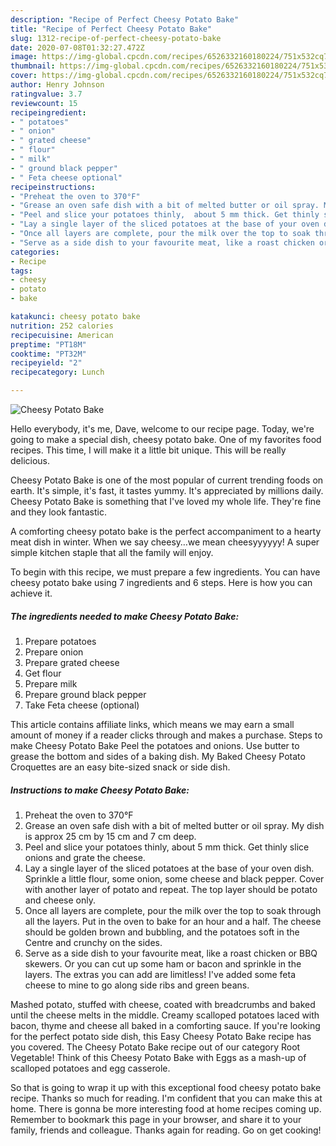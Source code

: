 ```yaml
---
description: "Recipe of Perfect Cheesy Potato Bake"
title: "Recipe of Perfect Cheesy Potato Bake"
slug: 1312-recipe-of-perfect-cheesy-potato-bake
date: 2020-07-08T01:32:27.472Z
image: https://img-global.cpcdn.com/recipes/6526332160180224/751x532cq70/cheesy-potato-bake-recipe-main-photo.jpg
thumbnail: https://img-global.cpcdn.com/recipes/6526332160180224/751x532cq70/cheesy-potato-bake-recipe-main-photo.jpg
cover: https://img-global.cpcdn.com/recipes/6526332160180224/751x532cq70/cheesy-potato-bake-recipe-main-photo.jpg
author: Henry Johnson
ratingvalue: 3.7
reviewcount: 15
recipeingredient:
- " potatoes"
- " onion"
- " grated cheese"
- " flour"
- " milk"
- " ground black pepper"
- " Feta cheese optional"
recipeinstructions:
- "Preheat the oven to 370°F"
- "Grease an oven safe dish with a bit of melted butter or oil spray. My dish is approx 25 cm by 15 cm and 7 cm deep."
- "Peel and slice your potatoes thinly,  about 5 mm thick. Get thinly slice onions and grate the cheese."
- "Lay a single layer of the sliced potatoes at the base of your oven dish. Sprinkle a little flour, some onion, some cheese and black pepper. Cover with another layer of potato and repeat. The top layer should be potato and cheese only."
- "Once all layers are complete, pour the milk over the top to soak through all the layers. Put in the oven to bake for an hour and a half. The cheese should be golden brown and bubbling, and the potatoes soft in the Centre and crunchy on the sides."
- "Serve as a side dish to your favourite meat, like a roast chicken or BBQ skewers. Or you can cut up some ham or bacon and sprinkle in the layers. The extras you can add are limitless! I&#39;ve added some feta cheese to mine to go along side ribs and green beans."
categories:
- Recipe
tags:
- cheesy
- potato
- bake

katakunci: cheesy potato bake 
nutrition: 252 calories
recipecuisine: American
preptime: "PT18M"
cooktime: "PT32M"
recipeyield: "2"
recipecategory: Lunch

---
```



![Cheesy Potato Bake](https://img-global.cpcdn.com/recipes/6526332160180224/751x532cq70/cheesy-potato-bake-recipe-main-photo.jpg)

Hello everybody, it's me, Dave, welcome to our recipe page. Today, we're going to make a special dish, cheesy potato bake. One of my favorites food recipes. This time, I will make it a little bit unique. This will be really delicious.

Cheesy Potato Bake is one of the most popular of current trending foods on earth. It's simple, it's fast, it tastes yummy. It's appreciated by millions daily. Cheesy Potato Bake is something that I've loved my whole life. They're fine and they look fantastic.

A comforting cheesy potato bake is the perfect accompaniment to a hearty meat dish in winter. When we say cheesy…we mean cheesyyyyyy! A super simple kitchen staple that all the family will enjoy.


To begin with this recipe, we must prepare a few ingredients. You can have cheesy potato bake using 7 ingredients and 6 steps. Here is how you can achieve it.

<!--inarticleads1-->

##### The ingredients needed to make Cheesy Potato Bake:

1. Prepare  potatoes
1. Prepare  onion
1. Prepare  grated cheese
1. Get  flour
1. Prepare  milk
1. Prepare  ground black pepper
1. Take  Feta cheese (optional)


This article contains affiliate links, which means we may earn a small amount of money if a reader clicks through and makes a purchase. Steps to make Cheesy Potato Bake Peel the potatoes and onions. Use butter to grease the bottom and sides of a baking dish. My Baked Cheesy Potato Croquettes are an easy bite-sized snack or side dish. 

<!--inarticleads2-->

##### Instructions to make Cheesy Potato Bake:

1. Preheat the oven to 370°F
1. Grease an oven safe dish with a bit of melted butter or oil spray. My dish is approx 25 cm by 15 cm and 7 cm deep.
1. Peel and slice your potatoes thinly,  about 5 mm thick. Get thinly slice onions and grate the cheese.
1. Lay a single layer of the sliced potatoes at the base of your oven dish. Sprinkle a little flour, some onion, some cheese and black pepper. Cover with another layer of potato and repeat. The top layer should be potato and cheese only.
1. Once all layers are complete, pour the milk over the top to soak through all the layers. Put in the oven to bake for an hour and a half. The cheese should be golden brown and bubbling, and the potatoes soft in the Centre and crunchy on the sides.
1. Serve as a side dish to your favourite meat, like a roast chicken or BBQ skewers. Or you can cut up some ham or bacon and sprinkle in the layers. The extras you can add are limitless! I&#39;ve added some feta cheese to mine to go along side ribs and green beans.


Mashed potato, stuffed with cheese, coated with breadcrumbs and baked until the cheese melts in the middle. Creamy scalloped potatoes laced with bacon, thyme and cheese all baked in a comforting sauce. If you&#39;re looking for the perfect potato side dish, this Easy Cheesy Potato Bake recipe has you covered. The Cheesy Potato Bake recipe out of our category Root Vegetable! Think of this Cheesy Potato Bake with Eggs as a mash-up of scalloped potatoes and egg casserole. 

So that is going to wrap it up with this exceptional food cheesy potato bake recipe. Thanks so much for reading. I'm confident that you can make this at home. There is gonna be more interesting food at home recipes coming up. Remember to bookmark this page in your browser, and share it to your family, friends and colleague. Thanks again for reading. Go on get cooking!
